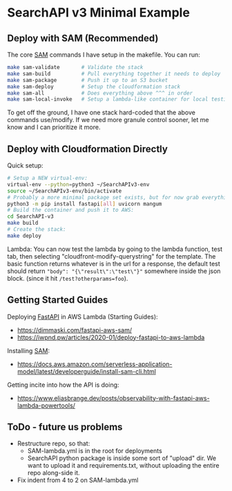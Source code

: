 # SearchAPI v3 Minimal Example

## Deploy with SAM (Recommended)

The core [SAM](https://github.com/aws/serverless-application-model) commands I have setup in the makefile. You can run:

```bash
make sam-validate       # Validate the stack
make sam-build          # Pull everything together it needs to deploy
make sam-package        # Push it up to an S3 bucket
make sam-deploy         # Setup the cloudformation stack
make sam-all            # Does everything above ^^^ in order
make sam-local-invoke   # Setup a lambda-like container for local testing
```

To get off the ground, I have one stack hard-coded that the above commands use/modify. If we need more granule control sooner, let me know and I can prioritize it more.

## Deploy with Cloudformation Directly

Quick setup:

```bash
# Setup a NEW virtual-env:
virtual-env --python=python3 ~/SearchAPIv3-env
source ~/SearchAPIv3-env/bin/activate
# Probably a more minimal package set exists, but for now grab everything:
python3 -m pip install fastapi[all] uvicorn mangum
# Build the container and push it to AWS:
cd SearchAPI-v3
make build
# Create the stack:
make deploy
```

Lambda:
    You can now test the lambda by going to the lambda function, test tab, then selecting "cloudfront-modify-querystring" for the template. The basic function returns whatever is in the url for a response, the default test should return `"body": "{\"result\":\"test\"}"` somewhere inside the json block. (since it hit `/test?otherparams=foo`).

## Getting Started Guides

Deploying [FastAPI](https://fastapi.tiangolo.com/) in AWS Lambda (Starting Guides):

- <https://dimmaski.com/fastapi-aws-sam/>
- <https://iwpnd.pw/articles/2020-01/deploy-fastapi-to-aws-lambda>

Installing [SAM](https://github.com/aws/serverless-application-model):

- <https://docs.aws.amazon.com/serverless-application-model/latest/developerguide/install-sam-cli.html>

Getting incite into how the API is doing:

- <https://www.eliasbrange.dev/posts/observability-with-fastapi-aws-lambda-powertools/>

## ToDo - future us problems

- Restructure repo, so that:
  - SAM-lambda.yml is in the root for deployments
  - SearchAPI python package is inside some sort of "upload" dir. We want to upload it and requirements.txt, without uploading the entire repo along-side it.
- Fix indent from 4 to 2 on SAM-lambda.yml
